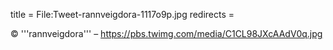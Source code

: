 title = File:Tweet-rannveigdora-1117o9p.jpg
redirects =
>>>>

© '''rannveigdora''' – https://pbs.twimg.com/media/C1CL98JXcAAdV0q.jpg